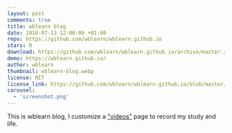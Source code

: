 ```yaml
---
layout: post
comments: true
title: wblearn blog
date: 2018-07-13 12:00:00 +01:00
repo: https://github.com/wblearn/wblearn.github.io
stars: 0
download: https://github.com/wblearn/wblearn.github.io/archive/master.zip
demo: https://wblearn.github.io/
author: wblearn
thumbnail: wblearn-blog.webp
license: MIT
license_link: https://github.com/wblearn/wblearn.github.io/blob/master/LICENSE
carousel:
  - 'screenshot.png'
---
```


This is wblearn blog, I customize a ["videos"](https://wblearn.github.io/videos/) page to record my study and life.
